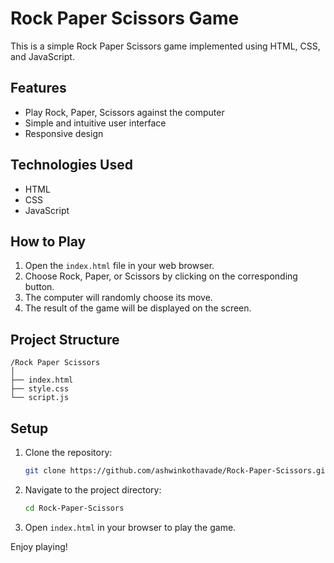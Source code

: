 # Rock Paper Scissors Game

This is a simple Rock Paper Scissors game implemented using HTML, CSS, and JavaScript.

## Features

- Play Rock, Paper, Scissors against the computer
- Simple and intuitive user interface
- Responsive design

## Technologies Used

- HTML
- CSS
- JavaScript

## How to Play

1. Open the `index.html` file in your web browser.
2. Choose Rock, Paper, or Scissors by clicking on the corresponding button.
3. The computer will randomly choose its move.
4. The result of the game will be displayed on the screen.

## Project Structure

```
/Rock Paper Scissors
│
├── index.html
├── style.css
└── script.js
```

## Setup

1. Clone the repository:
    ```sh
    git clone https://github.com/ashwinkothavade/Rock-Paper-Scissors.git
    ```
2. Navigate to the project directory:
    ```sh
    cd Rock-Paper-Scissors
    ```
3. Open `index.html` in your browser to play the game.



Enjoy playing!
